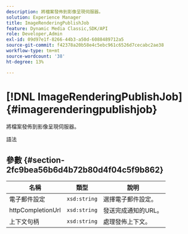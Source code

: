 ```yaml
---
description: 將檔案發佈到影像呈現伺服器。
solution: Experience Manager
title: ImageRenderingPublishJob
feature: Dynamic Media Classic,SDK/API
role: Developer,Admin
exl-id: 09d97e1f-8266-44b3-a50d-6088489712a5
source-git-commit: f42378a20b58e4c5ebc961c6526d7cecabc2ae38
workflow-type: tm+mt
source-wordcount: '38'
ht-degree: 13%

---
```


# [!DNL ImageRenderingPublishJob]{#imagerenderingpublishjob}

將檔案發佈到影像呈現伺服器。

語法

## 參數 {#section-2fc9bea56b6d4b72b80d4f04c5f9b862}

| 名稱 | 類型 | 說明 |
|---|---|---|
| 電子郵件設定 | `xsd:string` | 選擇電子郵件設定。 |
| httpCompletionUrl | `xsd:string` | 發送完成通知的URL。 |
| 上下文句柄 | `xsd:string` | 處理發佈上下文。 |
